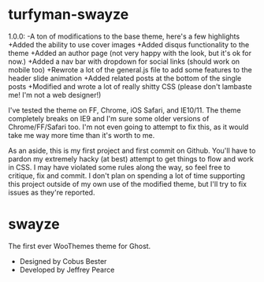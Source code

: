 turfyman-swayze
======
1.0.0:
-A ton of modifications to the base theme, here's a few highlights
  +Added the ability to use cover images
  +Added disqus functionality to the theme
  +Added an author page (not very happy with the look, but it's ok for now.)
  +Added a nav bar with dropdown for social links (should work on mobile too)
  +Rewrote a lot of the general.js file to add some features to the header slide animation
  +Added related posts at the bottom of the single posts
  +Modified and wrote a lot of really shitty CSS (please don't lambaste me! I'm not a web designer!)
  
I've tested the theme on FF, Chrome, iOS Safari, and IE10/11. The theme completely breaks on IE9 and I'm sure some older versions of Chrome/FF/Safari too. I'm not even going to attempt to fix this, as it would take me way more time than it's worth to me.

As an aside, this is my first project and first commit on Github.  You'll have to pardon my extremely hacky (at best) attempt to get things to flow and work in CSS. I may have violated some rules along the way, so feel free to critique, fix and commit. I don't plan on spending a lot of time  supporting this project outside of my own use of the modified theme, but I'll try to fix issues as they're reported.


swayze
======
The first ever WooThemes theme for Ghost.

* Designed by Cobus Bester
* Developed by Jeffrey Pearce